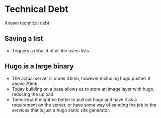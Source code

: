 # Technical Debt
Known technical debt

## Saving a list
- Triggers a rebuild of all the users lists


## Hugo is a large binary
- The actual server is under 30mb, however including hugo pushes it above 70mb.
- Today building on a base allows us to store an image layer with hugo, reducing the upload.
- Tomorrow, it might be better to pull out hugo and have it as a requirement on the server, or
 have some way of sending the job to the services that is just a hugo static site generator.
